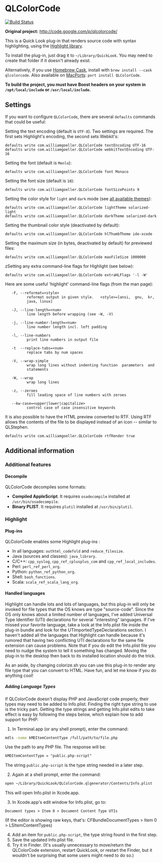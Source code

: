 # QLColorCode

[![Build Status](https://travis-ci.org/anthonygelibert/QLColorCode.svg?branch=master)](https://travis-ci.org/anthonygelibert/QLColorCode)

**Original project:** <http://code.google.com/p/qlcolorcode/>

This is a Quick Look plug-in that renders source code with syntax highlighting, using the
[Highlight library](http://www.andre-simon.de).

To install the plug-in, just drag it to `~/Library/QuickLook`. You may need to create that folder if it doesn't already
exist.

Alternatively, if you use [Homebrew Cask](https://github.com/caskroom/homebrew-cask), install with
`brew install --cask qlcolorcode`. Also available on [MacPorts](https://www.macports.org): `port install QLColorCode`.

**To build the project, you must have Boost headers on your system in `/opt/local/include` or `/usr/local/include`.**

## Settings

If you want to configure `QLColorCode`, there are several `defaults` commands that could be useful:

Setting the text encoding (default is `UTF-8`). Two settings are required. The first sets Highlight's encoding, the
second sets Webkit's:

    defaults write com.williamgoeller.QLColorCode textEncoding UTF-16
    defaults write com.williamgoeller.QLColorCode webkitTextEncoding UTF-16

Setting the font (default is `Menlo`):

    defaults write com.williamgoeller.QLColorCode font Monaco

Setting the font size (default is `10`):

    defaults write com.williamgoeller.QLColorCode fontSizePoints 9

Setting the color style for `light` and `dark` mode (see
[all available themes](http://www.andre-simon.de/doku/highlight/theme-samples.php)):

    defaults write com.williamgoeller.QLColorCode lightTheme solarized-light
    defaults write com.williamgoeller.QLColorCode darkTheme solarized-dark

Setting the thumbnail color style (deactivated by default):

    defaults write com.williamgoeller.QLColorCode hlThumbTheme ide-xcode

Setting the maximum size (in bytes, deactivated by default) for previewed files:

    defaults write com.williamgoeller.QLColorCode maxFileSize 1000000

zSetting any extra command-line flags for Highlight (see below):

    defaults write com.williamgoeller.QLColorCode extraHLFlags '-l -W'

Here are some useful 'highlight' command-line flags (from the man page):

       -F, --reformat=<style>
              reformat output in given style.   <style>=[ansi,  gnu,  kr,
              java, linux]

       -J, --line-length=<num>
              line length before wrapping (see -W, -V)

       -j, --line-number-length=<num>
              line number length incl. left padding

       -l, --line-numbers
              print line numbers in output file

       -t  --replace-tabs=<num>
              replace tabs by num spaces

       -V, --wrap-simple
              wrap long lines without indenting function  parameters  and
              statements

       -W, --wrap
              wrap long lines

       -z, --zeroes
              fill leading space of line numbers with zeroes

       --kw-case=<upper|lower|capitalize>
              control case of case insensitive keywords

It is also possible to have the HTML preview converted to RTF. Using RTF allows the contents of the file to be displayed
instead of an icon -- similar to QLStephen.

    defaults write com.williamgoeller.QLColorCode rtfRender true

## Additional information

### Additional features

#### Decompile

QLColorCode decompiles some formats:

- **Compiled AppleScript**. It requires `osadecompile` installed at `/usr/bin/osadecompile`.
- **Binary PLIST**. It requires `plutil` installed at `/usr/bin/plutil`.

### Highlight

#### Plug-ins

QLColorCode enables some Highlight plug-ins :

- In all languages: `outhtml_codefold` and `reduce_filesize`.
- Java (sources and classes): `java_library`.
- C/C++: `cpp_syslog`, `cpp_ref_cplusplus_com` and `cpp_ref_local_includes`.
- Perl: `perl_ref_perl_org`.
- Python: `python_ref_python_org`.
- Shell: `bash_functions`.
- Scala: `scala_ref_scala_lang_org`.

#### Handled languages

Highlight can handle lots and lots of languages, but this plug-in will only be invoked for file types that the OS knows
are type "source-code". Since the OS only knows about a limited number of languages, I've added Universal Type
Identifier (UTI) declarations for several "interesting" languages. If I've missed your favorite language, take a look at
the Info.plist file inside the plug-in bundle and look for the UTImportedTypeDeclarations section. I haven't added all
the languages that Highlight can handle because it's rumored that having two conflicting UTI declarations for the same
file extension can cause problems. Note that if you do edit the Info.plist file you need to nudge the system to tell it
something has changed. Moving the plug-in to the desktop then back to its installed location should do the trick.

As an aside, by changing colorize.sh you can use this plug-in to render any file type that you can convert to HTML. Have
fun, and let me know if you do anything cool!

##### Adding Language Types

If QLColorCode doesn't display PHP and JavaScript code properly, their types may need to be added to Info.plist. Finding
the right type string to use is the tricky part. Getting the type strings and getting Info.plist edits to take effect is
easy by following the steps below, which explain how to add support for PHP:

1. In Terminal.app (or any shell prompt), enter the command:

```bash
mdls -name kMDItemContentType /full/path/to/file.php
```

Use the path to any PHP file. The response will be:

```txt
kMDItemContentType = "public.php-script"
```

The string `public.php-script` is the type string needed in a later step.

2. Again at a shell prompt, enter the command:

```bash
open ~/Library/QuickLook/QLColorCode.qlgenerator/Contents/Info.plist
```

This will open Info.plist in Xcode.app.

3. In Xcode.app's edit window for Info.plist, go to:

`Document types > Item 0 > Document Content Type UTIs`

(If the editor is showing raw keys, that's: CFBundleDocumentTypes > Item 0 > LSItemContentTypes)

4. Add an item for `public.php-script`, the type string found in the first step.
5. Save the updated Info.plist file.
6. Try it in Finder. (It's usually unnecessary to move/return the QLColorCode extension, restart QuickLook, or restart
   the Finder, but it wouldn't be surprising that some users might need to do so.)
